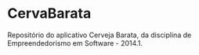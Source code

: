 CervaBarata
===========

Repositório do aplicativo Cerveja Barata, da disciplina de Empreendedorismo em Software - 2014.1.
